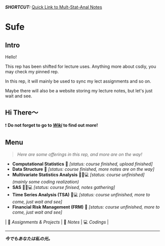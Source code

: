 
***SHORTCUT:***
[Quick Link to Mult-Stat-Anal Notes](https://github.com/By-Xin/Sufe/tree/6d1af4920defb6b637abc55567a55e427ebea96c/Multivariate-Stat-Analysis/Notes)



# Sufe

## Intro

Hello!

This rep has been shifted for lecture uses. Anything more about csdiy, you may check my pinned rep.

In this rep, it will mainly be used to sync my lect assignments and so on. 

Maybe there will also be a website storing my lecture notes, but let's just wait and see.


## Hi There～

❗️ **Do not forget to go to *[Wiki](https://github.com/By-Xin/Sufe/wiki)* to find out more!**




## Menu

>*Here are some offerings in this rep, and more are on the way!*

* **Computational Statistics** 📒 _[status: course finished, upload finished]_
* **Data Structure** 📒 _[status: course finished, more notes are on the way]_
* **Multivariate Statistics Analysis** 📒📝💻 _[status: course unfinished] (mainly some coding realization)_
* **SAS** 📒📝💻 _[status: course finised, notes gathering]_
* **Time Series Analysis (TSA)** 📝💻 _[status: course unfinished, more to come, just wait and see]_
* **Financial Risk Management (FRM)** 📒 _[status: course unfinished, more to come, just wait and see]_



| 📝 _Assignments & Projects_ | 📒 _Notes_ | 💻 _Codings_ |













------------------------------------------------------------------------

***今でもあなたは私の光。***
